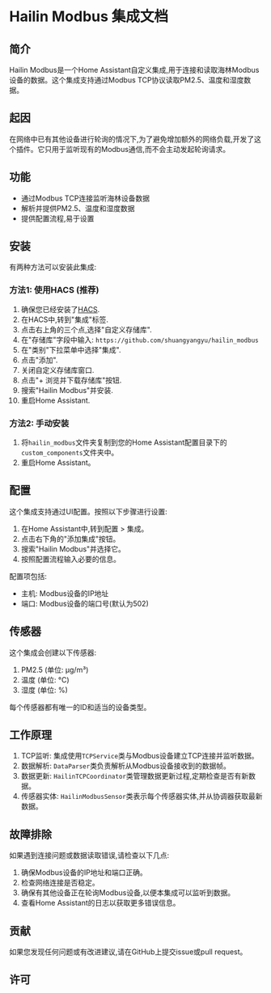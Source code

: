 # Hailin Modbus 集成文档

## 简介

Hailin Modbus是一个Home Assistant自定义集成,用于连接和读取海林Modbus设备的数据。这个集成支持通过Modbus TCP协议读取PM2.5、温度和湿度数据。

## 起因

在网络中已有其他设备进行轮询的情况下,为了避免增加额外的网络负载,开发了这个插件。它只用于监听现有的Modbus通信,而不会主动发起轮询请求。

## 功能

- 通过Modbus TCP连接监听海林设备数据
- 解析并提供PM2.5、温度和湿度数据
- 提供配置流程,易于设置

## 安装

有两种方法可以安装此集成:

### 方法1: 使用HACS (推荐)

1. 确保您已经安装了[HACS](https://hacs.xyz/).
2. 在HACS中,转到"集成"标签.
3. 点击右上角的三个点,选择"自定义存储库".
4. 在"存储库"字段中输入: `https://github.com/shuangyangyu/hailin_modbus`
5. 在"类别"下拉菜单中选择"集成".
6. 点击"添加".
7. 关闭自定义存储库窗口.
8. 点击"+ 浏览并下载存储库"按钮.
9. 搜索"Hailin Modbus"并安装.
10. 重启Home Assistant.

### 方法2: 手动安装

1. 将`hailin_modbus`文件夹复制到您的Home Assistant配置目录下的`custom_components`文件夹中。
2. 重启Home Assistant。

## 配置

这个集成支持通过UI配置。按照以下步骤进行设置:

1. 在Home Assistant中,转到配置 > 集成。
2. 点击右下角的"添加集成"按钮。
3. 搜索"Hailin Modbus"并选择它。
4. 按照配置流程输入必要的信息。

配置项包括:

- 主机: Modbus设备的IP地址
- 端口: Modbus设备的端口号(默认为502)

## 传感器

这个集成会创建以下传感器:

1. PM2.5 (单位: μg/m³)
2. 温度 (单位: °C)
3. 湿度 (单位: %)

每个传感器都有唯一的ID和适当的设备类型。

## 工作原理

1. TCP监听: 集成使用`TCPService`类与Modbus设备建立TCP连接并监听数据。
2. 数据解析: `DataParser`类负责解析从Modbus设备接收到的数据帧。
3. 数据更新: `HailinTCPCoordinator`类管理数据更新过程,定期检查是否有新数据。
4. 传感器实体: `HailinModbusSensor`类表示每个传感器实体,并从协调器获取最新数据。

## 故障排除

如果遇到连接问题或数据读取错误,请检查以下几点:

1. 确保Modbus设备的IP地址和端口正确。
2. 检查网络连接是否稳定。
3. 确保有其他设备正在轮询Modbus设备,以便本集成可以监听到数据。
4. 查看Home Assistant的日志以获取更多错误信息。

## 贡献

如果您发现任何问题或有改进建议,请在GitHub上提交issue或pull request。

## 许可
